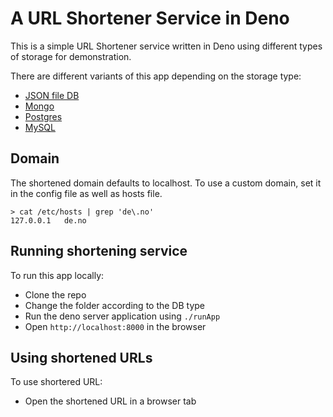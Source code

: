 # A URL Shortener Service in Deno

This is a simple URL Shortener service written in Deno using different types of storage for demonstration.

There are different variants of this app depending on the storage type:

- [JSON file DB](app-json-db)
- [Mongo](app-mongo-db)
- [Postgres](app-postgres-db)
- [MySQL](app-mysql-db)

## Domain

The shortened domain defaults to localhost. To use a custom domain, set it in the config file as well as hosts file.

```
> cat /etc/hosts | grep 'de\.no'
127.0.0.1	de.no
```

## Running shortening service

To run this app locally:

- Clone the repo
- Change the folder according to the DB type
- Run the deno server application using `./runApp`
- Open `http://localhost:8000` in the browser

## Using shortened URLs

To use shortered URL:

- Open the shortened URL in a browser tab
